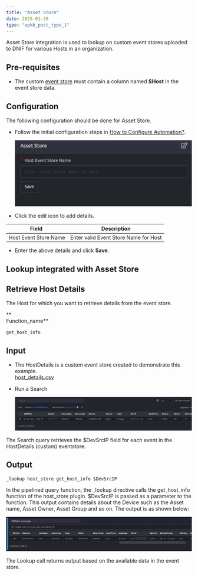 ```yaml
---
title: "Asset Store"
date: 2025-01-30
type: "epkb_post_type_1"
---
```


Asset Store integration is used to lookup on custom event stores uploaded to DNIF for various Hosts in an organization.

## **Pre-requisites**

- The custom [event store](https://dnif.it/kb/operations/event-stores/) must contain a column named **$Host** in the event store data.

## **Configuration**

The following configuration should be done for Asset Store.

- Follow the initial configuration steps in [How to Configure Automation?](https://dnif.it/kb/uncategorized/configuring-automation/).  
      
    ![image 1-Dec-26-2023-04-48-27-7903-AM](./image/Asset-Store-1.jpg)  
    

- Click the edit icon to add details.  
    

| **Field**  | **Description** |
| --- | --- |
| Host Event Store Name | Enter valid Event Store Name for Host |

- Enter the above details and click **Save**.  
    

## **Lookup integrated with Asset Store**

## **Retrieve Host Details**

The Host for which you want to retrieve details from the event store.

**  
Function\_name**

```
get_host_info
```

## **Input**

- The HostDetails is a custom event store created to demonstrate this example.  
    [host\_details.csv](https://m.dnif.it/hubfs/host_details.csv)

- Run a Search  
      
    ![image 2-Dec-26-2023-04-48-45-3852-AM](./image/Assest-store-2.jpg)

The Search query retrieves the $DevSrcIP field for each event in the HostDetails (custom) eventstore.

## **Output**

```
_lookup host_store get_host_info $DevSrcIP
```

In the pipelined query function, the \_lookup directive calls the get\_host\_info function of the host\_store plugin. $DevSrcIP is passed as a parameter to the function. This output contains details about the Device such as the Asset name, Asset Owner, Asset Group and so on. The output is as shown below:

![image 3-Dec-26-2023-04-48-59-3871-AM](./image/Assest-store-3.jpg)

The Lookup call returns output based on the available data in the event store.
